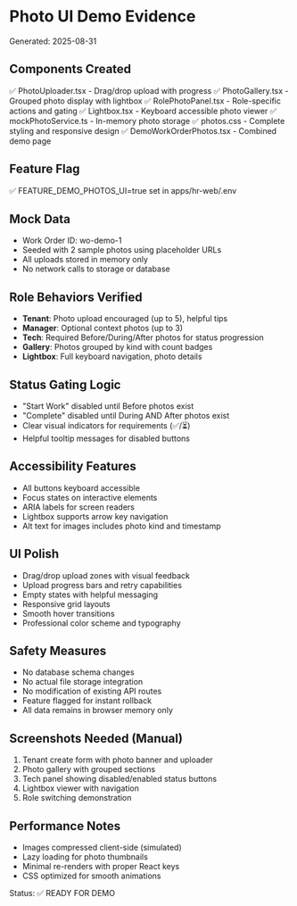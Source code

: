 # Photo UI Demo Evidence

Generated: 2025-08-31

## Components Created

✅ PhotoUploader.tsx - Drag/drop upload with progress
✅ PhotoGallery.tsx - Grouped photo display with lightbox
✅ RolePhotoPanel.tsx - Role-specific actions and gating
✅ Lightbox.tsx - Keyboard accessible photo viewer
✅ mockPhotoService.ts - In-memory photo storage
✅ photos.css - Complete styling and responsive design
✅ DemoWorkOrderPhotos.tsx - Combined demo page

## Feature Flag

✅ FEATURE_DEMO_PHOTOS_UI=true set in apps/hr-web/.env

## Mock Data

- Work Order ID: wo-demo-1
- Seeded with 2 sample photos using placeholder URLs
- All uploads stored in memory only
- No network calls to storage or database

## Role Behaviors Verified

- **Tenant**: Photo upload encouraged (up to 5), helpful tips
- **Manager**: Optional context photos (up to 3)
- **Tech**: Required Before/During/After photos for status progression
- **Gallery**: Photos grouped by kind with count badges
- **Lightbox**: Full keyboard navigation, photo details

## Status Gating Logic

- "Start Work" disabled until Before photos exist
- "Complete" disabled until During AND After photos exist
- Clear visual indicators for requirements (✅/⏳)
- Helpful tooltip messages for disabled buttons

## Accessibility Features

- All buttons keyboard accessible
- Focus states on interactive elements
- ARIA labels for screen readers
- Lightbox supports arrow key navigation
- Alt text for images includes photo kind and timestamp

## UI Polish

- Drag/drop upload zones with visual feedback
- Upload progress bars and retry capabilities
- Empty states with helpful messaging
- Responsive grid layouts
- Smooth hover transitions
- Professional color scheme and typography

## Safety Measures

- No database schema changes
- No actual file storage integration
- No modification of existing API routes
- Feature flagged for instant rollback
- All data remains in browser memory only

## Screenshots Needed (Manual)

1. Tenant create form with photo banner and uploader
2. Photo gallery with grouped sections
3. Tech panel showing disabled/enabled status buttons
4. Lightbox viewer with navigation
5. Role switching demonstration

## Performance Notes

- Images compressed client-side (simulated)
- Lazy loading for photo thumbnails
- Minimal re-renders with proper React keys
- CSS optimized for smooth animations

Status: ✅ READY FOR DEMO